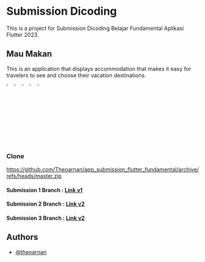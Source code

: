 # Submission Dicoding
This is a project for Submission Dicoding Belajar Fundamental Aplikasi Flutter 2023.
 
## Mau Makan
This is an application that displays accommodation that makes it easy for travelers to see and choose their vacation destinations.

<img src="https://cdn-icons-png.flaticon.com/512/541/541415.png"  width="4%" height="4%"><img src="https://cdn-icons-png.flaticon.com/512/541/541415.png"  width="4%" height="4%"><img src="https://cdn-icons-png.flaticon.com/512/541/541415.png"  width="4%" height="4%"><img src="https://cdn-icons-png.flaticon.com/512/541/541415.png"  width="4%" height="4%"><img src="https://cdn-icons-png.flaticon.com/512/541/541415.png"  width="4%" height="4%">

### Clone 
https://github.com/Theoarnan/app_submission_flutter_fundamental/archive/refs/heads/master.zip

#### Submission 1 Branch : [Link v1](https://github.com/Theoarnan/app_submission_flutter_fundamental/tree/release/submission_1_flutter_fundamental)

#### Submission 2 Branch : [Link v2](https://github.com/Theoarnan/app_submission_flutter_fundamental/tree/release/submission_2_flutter_fundamental)

#### Submission 3 Branch : [Link v2](https://github.com/Theoarnan/app_submission_flutter_fundamental/tree/release/submission_3_flutter_fundamental)

## Authors
- [@theoarnan](https://www.github.com/theoarnan)
